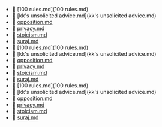 * 📄 [100 rules.md](100 rules.md)
* 📄 [kk's unsolicited advice.md](kk's unsolicited advice.md)
* 📄 [opposition.md](opposition.md)
* 📄 [privacy.md](privacy.md)
* 📄 [stoicism.md](stoicism.md)
* 📄 [suraj.md](suraj.md)
* 📄 [100 rules.md](100 rules.md)
* 📄 [kk's unsolicited advice.md](kk's unsolicited advice.md)
* 📄 [opposition.md](opposition.md)
* 📄 [privacy.md](privacy.md)
* 📄 [stoicism.md](stoicism.md)
* 📄 [suraj.md](suraj.md)
* 📄 [100 rules.md](100 rules.md)
* 📄 [kk's unsolicited advice.md](kk's unsolicited advice.md)
* 📄 [opposition.md](opposition.md)
* 📄 [privacy.md](privacy.md)
* 📄 [stoicism.md](stoicism.md)
* 📄 [suraj.md](suraj.md)
